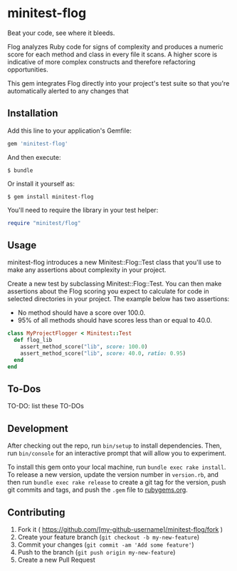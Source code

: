 # minitest-flog

Beat your code, see where it bleeds.

Flog analyzes Ruby code for signs of complexity and produces a numeric score
for each method and class in every file it scans.  A higher score is indicative
of more complex constructs and therefore refactoring opportunities.

This gem integrates Flog directly into your project's test suite so that you're
automatically alerted to any changes that 


## Installation

Add this line to your application's Gemfile:

```ruby
gem 'minitest-flog'
```

And then execute:

    $ bundle

Or install it yourself as:

    $ gem install minitest-flog

You'll need to require the library in your test helper:

```ruby
require "minitest/flog"
```

## Usage

minitest-flog introduces a new Minitest::Flog::Test class that you'll
use to make any assertions about complexity in your project.

Create a new test by subclassing Minitest::Flog::Test.  You can then make
assertions about the Flog scoring you expect to calculate for code in selected
directories in your project.  The example below has two assertions:

* No method should have a score over 100.0.
* 95% of all methods should have scores less than or equal to 40.0.

```ruby
class MyProjectFlogger < Minitest::Test
  def flog_lib
    assert_method_score("lib", score: 100.0)
	assert_method_score("lib", score: 40.0, ratio: 0.95)
  end
end
```

## To-Dos

TO-DO: list these TO-DOs

## Development

After checking out the repo, run `bin/setup` to install dependencies. Then, run `bin/console` for an interactive prompt that will allow you to experiment.

To install this gem onto your local machine, run `bundle exec rake install`. To release a new version, update the version number in `version.rb`, and then run `bundle exec rake release` to create a git tag for the version, push git commits and tags, and push the `.gem` file to [rubygems.org](https://rubygems.org).

## Contributing

1. Fork it ( https://github.com/[my-github-username]/minitest-flog/fork )
2. Create your feature branch (`git checkout -b my-new-feature`)
3. Commit your changes (`git commit -am 'Add some feature'`)
4. Push to the branch (`git push origin my-new-feature`)
5. Create a new Pull Request
